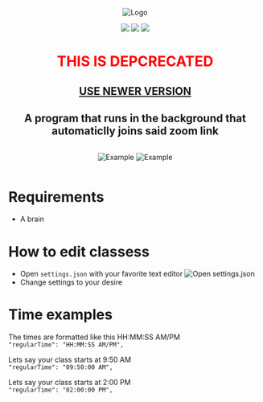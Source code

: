 <div align="center">
  <p>
    <img src="https://i.imgur.com/2KDO28g.png" title="Logo">
  </p>
  
  <p>
    <img src="https://img.shields.io/github/stars/smashie420/Zoom-Auto-Joiner?style=for-the-badge">
    <img src="https://img.shields.io/github/license/smashie420/Zoom-Auto-Joiner?style=for-the-badge">
    <img src="https://img.shields.io/bitbucket/issues-raw/smashie420/Zoom-Auto-Joiner?style=for-the-badge">
    
  </p>
  <p style="text-align: center;">
    <h1 style='color:red;'>THIS IS DEPCRECATED</h1>
    <h2 style="color:red;"><a href="https://github.com/smashie420/Zoom-Joiner">USE NEWER VERSION</a></h2>
    <h2>A program that runs in the background that automaticlly joins said zoom link</h2>
    
  </p>
</div>
<div style="display:flex; justify-content: space-around; flex-direction:collum"> 
  <p>
    <img src="https://i.imgur.com/gLfQPqk.png" title="Example">
    <img src="https://i.imgur.com/u4N2Im2.png" title="Example">
  </p>
 </div>

  

# Requirements
- A brain

# How to edit classess
- Open `settings.json` with your favorite text editor
![Open settings.json](https://i.imgur.com/VPB7vNa.png)
- Change settings to your desire

# Time examples
The times are formatted like this HH:MM:SS AM/PM<br>
`"regularTime": "HH:MM:SS AM/PM",`

Lets say your class starts at 9:50 AM<br>
`"regularTime": "09:50:00 AM",`

Lets say your class starts at 2:00 PM<br>
`"regularTime": "02:00:00 PM",`
